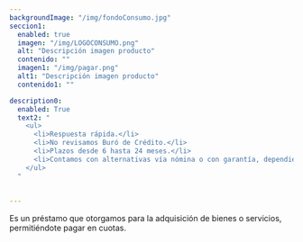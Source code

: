 ```yaml
---
backgroundImage: "/img/fondoConsumo.jpg"
seccion1:
  enabled: true
  imagen: "/img/LOGOCONSUMO.png"
  alt: "Descripción imagen producto"
  contenido: "" 
  imagen1: "/img/pagar.png"
  alt1: "Descripción imagen producto"
  contenido1: "" 

description0:
  enabled: True
  text2: " 
    <ul>
      <li>Respuesta rápida.</li>
      <li>No revisamos Buró de Crédito.</li>
      <li>Plazos desde 6 hasta 24 meses.</li>
      <li>Contamos con alternativas vía nómina o con garantía, dependiendo del monto solicitado</li> 
    </ul>
  "
 
 
---
```

Es un préstamo que otorgamos para la adquisición de bienes o servicios, permitiéndote pagar en cuotas.